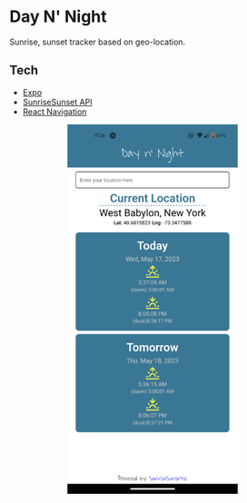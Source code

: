 # Day N' Night

Sunrise, sunset tracker based on geo-location.

## Tech

- [Expo](https://expo.dev/)
- [SunriseSunset API](https://sunrisesunset.io/api/)
- [React Navigation](https://reactnavigation.org/)

<p align="center">
  <img src="./assets/day-n-night-screenshot.png" width="300"/>
</p>
